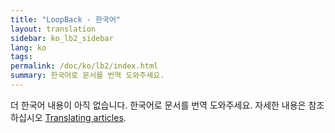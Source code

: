 ```yaml
---
title: "LoopBack - 한국어"
layout: translation
sidebar: ko_lb2_sidebar
lang: ko
tags:
permalink: /doc/ko/lb2/index.html
summary: 한국어로 문서를 번역 도와주세요.
---
```


더 한국어 내용이 아직 없습니다. 한국어로 문서를 번역 도와주세요. 자세한 내용은 참조하십시오 [Translating articles](en/contrib/Translating_articles.html).
